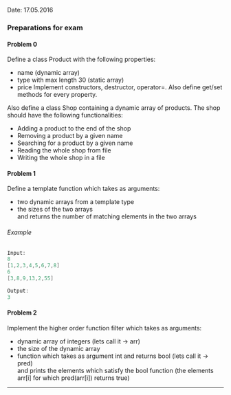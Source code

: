 Date: 17.05.2016

### Preparations for exam

#### Problem 0

Define a class Product with the following properties: 
* name (dynamic array)  
* type with max length 30 (static array)  
* price
Implement constructors, destructor, operator=. Also define get/set methods for every property.

Also define a class Shop containing a dynamic array of products.
The shop should have the following functionalities: 
* Adding a product to the end of the shop
* Removing a product by a given name
* Searching for a product by a given name
* Reading the whole shop from file
* Writing the whole shop in a file

#### Problem 1

Define a template function which takes as arguments:
* two dynamic arrays from a template type
* the sizes of the two arrays  
and returns the number of matching elements in the two arrays

###### Example
```c++
Input:
8
[1,2,3,4,5,6,7,8]
6
[3,8,9,13,2,55] 

Output: 
3
```

#### Problem 2

Implement the higher order function filter which takes as arguments: 
* dynamic array of integers (lets call it -> arr)
* the size of the dynamic array
* function which takes as argument int and returns bool (lets call it -> pred)  
and prints the elements which satisfy the bool function (the elements arr[i] for which pred(arr[i]) returns true)

---

